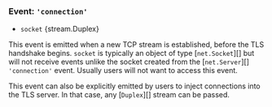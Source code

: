 ### Event: `'connection'`

<!-- YAML
added: v0.3.2
-->

* `socket` {stream.Duplex}

This event is emitted when a new TCP stream is established, before the TLS
handshake begins. `socket` is typically an object of type [`net.Socket`][] but
will not receive events unlike the socket created from the [`net.Server`][]
`'connection'` event. Usually users will not want to access this event.

This event can also be explicitly emitted by users to inject connections
into the TLS server. In that case, any [`Duplex`][] stream can be passed.
